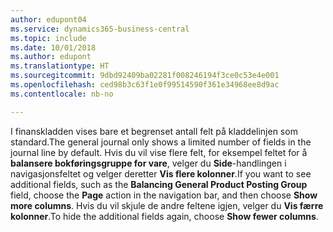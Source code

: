 ```yaml
---
author: edupont04
ms.service: dynamics365-business-central
ms.topic: include
ms.date: 10/01/2018
ms.author: edupont
ms.translationtype: HT
ms.sourcegitcommit: 9dbd92409ba02281f008246194f3ce0c53e4e001
ms.openlocfilehash: ced98b3c63f1e0f99514590f361e34968ee8d9ac
ms.contentlocale: nb-no

---
```

<span data-ttu-id="7f620-101">I finanskladden vises bare et begrenset antall felt på kladdelinjen som standard.</span><span class="sxs-lookup"><span data-stu-id="7f620-101">The general journal only shows a limited number of fields in the journal line by default.</span></span> <span data-ttu-id="7f620-102">Hvis du vil vise flere felt, for eksempel feltet for å **balansere bokføringsgruppe for vare**, velger du **Side**-handlingen i navigasjonsfeltet og velger deretter **Vis flere kolonner**.</span><span class="sxs-lookup"><span data-stu-id="7f620-102">If you want to see additional fields, such as the **Balancing General Product Posting Group** field, choose the **Page** action in the navigation bar, and then choose **Show more columns**.</span></span> <span data-ttu-id="7f620-103">Hvis du vil skjule de andre feltene igjen, velger du **Vis færre kolonner**.</span><span class="sxs-lookup"><span data-stu-id="7f620-103">To hide the additional fields again, choose **Show fewer columns**.</span></span>  

